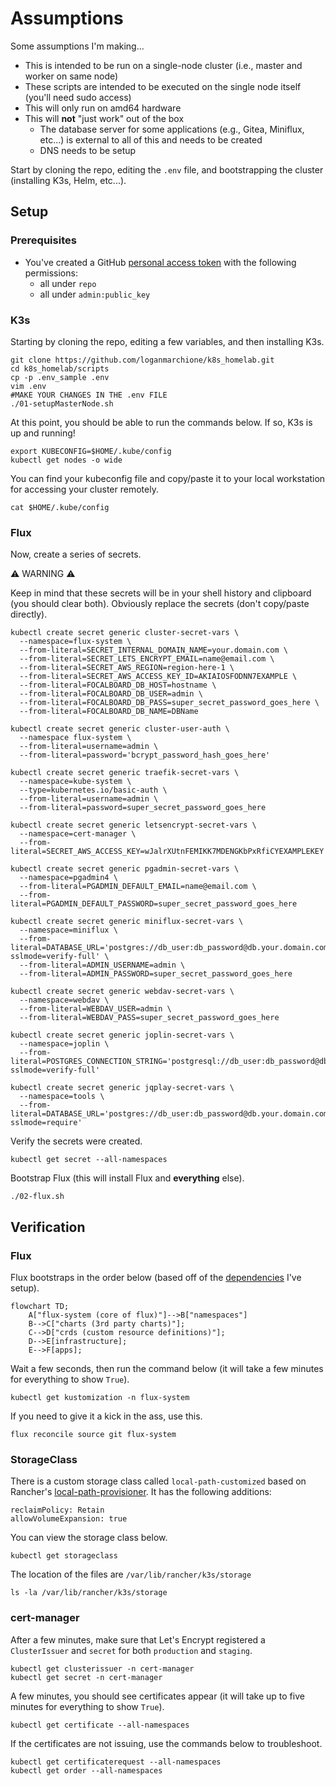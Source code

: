 # Assumptions

Some assumptions I'm making...

- This is intended to be run on a single-node cluster (i.e., master and worker on same node)
- These scripts are intended to be executed on the single node itself (you'll need sudo access)
- This will only run on amd64 hardware
- This will **not** "just work" out of the box
  - The database server for some applications (e.g., Gitea, Miniflux, etc...) is external to all of this and needs to be created
  - DNS needs to be setup

Start by cloning the repo, editing the `.env` file, and bootstrapping the cluster (installing K3s, Helm, etc...).

## Setup

### Prerequisites

- You've created a GitHub [personal access token](https://github.com/settings/tokens) with the following permissions:
  - all under `repo`
  - all under `admin:public_key`

### K3s

Starting by cloning the repo, editing a few variables, and then installing K3s.

```
git clone https://github.com/loganmarchione/k8s_homelab.git
cd k8s_homelab/scripts
cp -p .env_sample .env
vim .env
#MAKE YOUR CHANGES IN THE .env FILE
./01-setupMasterNode.sh
```

At this point, you should be able to run the commands below. If so, K3s is up and running!

```
export KUBECONFIG=$HOME/.kube/config
kubectl get nodes -o wide
```

You can find your kubeconfig file and copy/paste it to your local workstation for accessing your cluster remotely.

```
cat $HOME/.kube/config
```

### Flux

Now, create a series of secrets.

⚠️ WARNING ⚠️

Keep in mind that these secrets will be in your shell history and clipboard (you should clear both). Obviously replace the secrets (don't copy/paste directly).

```
kubectl create secret generic cluster-secret-vars \
  --namespace=flux-system \
  --from-literal=SECRET_INTERNAL_DOMAIN_NAME=your.domain.com \
  --from-literal=SECRET_LETS_ENCRYPT_EMAIL=name@email.com \
  --from-literal=SECRET_AWS_REGION=region-here-1 \
  --from-literal=SECRET_AWS_ACCESS_KEY_ID=AKIAIOSFODNN7EXAMPLE \
  --from-literal=FOCALBOARD_DB_HOST=hostname \
  --from-literal=FOCALBOARD_DB_USER=admin \
  --from-literal=FOCALBOARD_DB_PASS=super_secret_password_goes_here \
  --from-literal=FOCALBOARD_DB_NAME=DBName

kubectl create secret generic cluster-user-auth \
  --namespace flux-system \
  --from-literal=username=admin \
  --from-literal=password='bcrypt_password_hash_goes_here'

kubectl create secret generic traefik-secret-vars \
  --namespace=kube-system \
  --type=kubernetes.io/basic-auth \
  --from-literal=username=admin \
  --from-literal=password=super_secret_password_goes_here

kubectl create secret generic letsencrypt-secret-vars \
  --namespace=cert-manager \
  --from-literal=SECRET_AWS_ACCESS_KEY=wJalrXUtnFEMIKK7MDENGKbPxRfiCYEXAMPLEKEY

kubectl create secret generic pgadmin-secret-vars \
  --namespace=pgadmin4 \
  --from-literal=PGADMIN_DEFAULT_EMAIL=name@email.com \
  --from-literal=PGADMIN_DEFAULT_PASSWORD=super_secret_password_goes_here

kubectl create secret generic miniflux-secret-vars \
  --namespace=miniflux \
  --from-literal=DATABASE_URL='postgres://db_user:db_password@db.your.domain.com:5432/db_name?sslmode=verify-full' \
  --from-literal=ADMIN_USERNAME=admin \
  --from-literal=ADMIN_PASSWORD=super_secret_password_goes_here

kubectl create secret generic webdav-secret-vars \
  --namespace=webdav \
  --from-literal=WEBDAV_USER=admin \
  --from-literal=WEBDAV_PASS=super_secret_password_goes_here

kubectl create secret generic joplin-secret-vars \
  --namespace=joplin \
  --from-literal=POSTGRES_CONNECTION_STRING='postgresql://db_user:db_password@db.your.domain.com:5432/db_name?sslmode=verify-full'

kubectl create secret generic jqplay-secret-vars \
  --namespace=tools \
  --from-literal=DATABASE_URL='postgres://db_user:db_password@db.your.domain.com:5432/db_name?sslmode=require'
```

Verify the secrets were created.

```
kubectl get secret --all-namespaces
```

Bootstrap Flux (this will install Flux and **everything** else).

```
./02-flux.sh
```

## Verification

### Flux

Flux bootstraps in the order below (based off of the [dependencies](https://fluxcd.io/flux/components/kustomize/kustomization/#kustomization-dependencies) I've setup).

```mermaid
flowchart TD;
    A["flux-system (core of flux)"]-->B["namespaces"]
    B-->C["charts (3rd party charts)"];
    C-->D["crds (custom resource definitions)"];
    D-->E[infrastructure];
    E-->F[apps];
```

Wait a few seconds, then run the command below (it will take a few minutes for everything to show `True`).

```
kubectl get kustomization -n flux-system
```

If you need to give it a kick in the ass, use this.

```
flux reconcile source git flux-system
```

### StorageClass

There is a custom storage class called `local-path-customized` based on Rancher's [local-path-provisioner](https://github.com/rancher/local-path-provisioner). It has the following additions:

```
reclaimPolicy: Retain
allowVolumeExpansion: true
```

You can view the storage class below.

```
kubectl get storageclass
```

The location of the files are `/var/lib/rancher/k3s/storage`

```
ls -la /var/lib/rancher/k3s/storage
```

### cert-manager

After a few minutes, make sure that Let's Encrypt registered a `ClusterIssuer` and `secret` for both `production` and `staging`.

```
kubectl get clusterissuer -n cert-manager
kubectl get secret -n cert-manager
```

A few minutes, you should see certificates appear (it will take up to five minutes for everything to show `True`).

```
kubectl get certificate --all-namespaces
```

If the certificates are not issuing, use the commands below to troubleshoot.
```
kubectl get certificaterequest --all-namespaces
kubectl get order --all-namespaces
```

